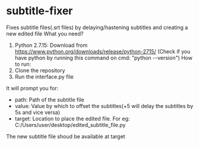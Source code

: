 # subtitle-fixer
Fixes subtitle files(.srt files) by delaying/hastening subtitles and creating a new edited file
What you need?
1. Python 2.7.15: Download from https://www.python.org/downloads/release/python-2715/
(Check if you have python by running this command on cmd: "python --version")
How to run:
1. Clone the repository 
2. Run the interface.py file

It will prompt you for:
- path: Path of the subtitle file
- value: Value by which to offset the subtitles(+5 will delay the subtitles by 5s and vice versa)
- target: Location to place the edited file. For eg: C:/Users/user/desktop/edited_subtitle_file.py

The new subtitle file shoud be available at target
